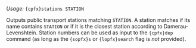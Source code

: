 *Usage:* `{cpfx}stations STATION`

Outputs public transport stations matching `STATION`. A station matches if its name contains `STATION` or if it is the closest station according to Damerau-Levenshtein. Station numbers can be used as input to the `{cpfx}dep` command (as long as the `{sopfx}s` or `{lopfx}search` flag is *not* provided).
